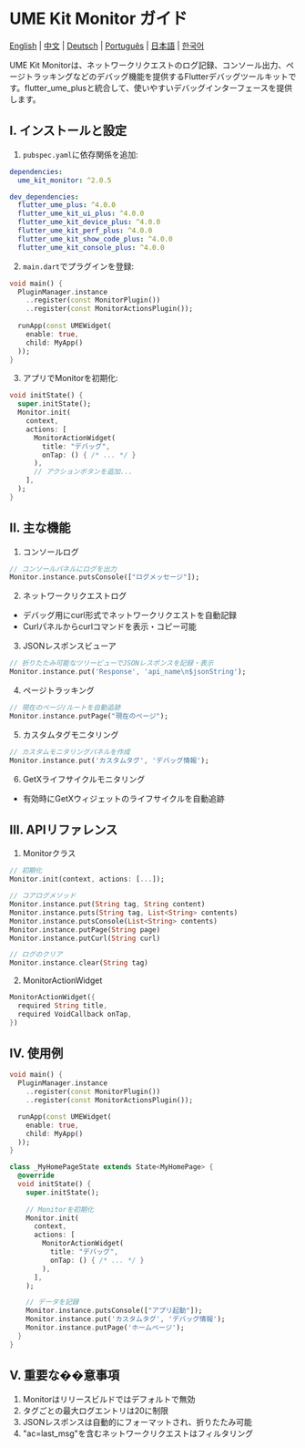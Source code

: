 # UME Kit Monitor ガイド

[English](guide.md) | [中文](guide_cn.md) | [Deutsch](guide_de.md) | [Português](guide_pt.md) | [日本語](guide_jp.md) | [한국어](guide_kr.md)

UME Kit Monitorは、ネットワークリクエストのログ記録、コンソール出力、ページトラッキングなどのデバッグ機能を提供するFlutterデバッグツールキットです。flutter_ume_plusと統合して、使いやすいデバッグインターフェースを提供します。

I. インストールと設定
------------------

1. `pubspec.yaml`に依存関係を追加:

```yaml
dependencies:
  ume_kit_monitor: ^2.0.5

dev_dependencies:
  flutter_ume_plus: ^4.0.0
  flutter_ume_kit_ui_plus: ^4.0.0 
  flutter_ume_kit_device_plus: ^4.0.0
  flutter_ume_kit_perf_plus: ^4.0.0
  flutter_ume_kit_show_code_plus: ^4.0.0
  flutter_ume_kit_console_plus: ^4.0.0
```

2. `main.dart`でプラグインを登録:

```dart
void main() {
  PluginManager.instance
    ..register(const MonitorPlugin())
    ..register(const MonitorActionsPlugin());
    
  runApp(const UMEWidget(
    enable: true, 
    child: MyApp()
  ));
}
```

3. アプリでMonitorを初期化:

```dart
void initState() {
  super.initState();
  Monitor.init(
    context,
    actions: [
      MonitorActionWidget(
        title: "デバッグ", 
        onTap: () { /* ... */ }
      ),
      // アクションボタンを追加...
    ],
  );
}
```

II. 主な機能
----------

1. コンソールログ
```dart
// コンソールパネルにログを出力
Monitor.instance.putsConsole(["ログメッセージ"]); 
```

2. ネットワークリクエストログ
- デバッグ用にcurl形式でネットワークリクエストを自動記録
- Curlパネルからcurlコマンドを表示・コピー可能

3. JSONレスポンスビューア
```dart
// 折りたたみ可能なツリービューでJSONレスポンスを記録・表示
Monitor.instance.put('Response', 'api_name\n$jsonString');
```

4. ページトラッキング
```dart
// 現在のページ/ルートを自動追跡
Monitor.instance.putPage("現在のページ");
```

5. カスタムタグモニタリング
```dart
// カスタムモニタリングパネルを作成
Monitor.instance.put('カスタムタグ', 'デバッグ情報');
```

6. GetXライフサイクルモニタリング
- 有効時にGetXウィジェットのライフサイクルを自動追跡

III. APIリファレンス
-----------------

1. Monitorクラス
```dart
// 初期化
Monitor.init(context, actions: [...]);

// コアログメソッド
Monitor.instance.put(String tag, String content)
Monitor.instance.puts(String tag, List<String> contents) 
Monitor.instance.putsConsole(List<String> contents)
Monitor.instance.putPage(String page)
Monitor.instance.putCurl(String curl)

// ログのクリア
Monitor.instance.clear(String tag)
```

2. MonitorActionWidget
```dart
MonitorActionWidget({
  required String title,
  required VoidCallback onTap,
})
```

IV. 使用例
---------

```dart
void main() {
  PluginManager.instance
    ..register(const MonitorPlugin())
    ..register(const MonitorActionsPlugin());

  runApp(const UMEWidget(
    enable: true,
    child: MyApp()
  ));
}

class _MyHomePageState extends State<MyHomePage> {
  @override 
  void initState() {
    super.initState();
    
    // Monitorを初期化
    Monitor.init(
      context,
      actions: [
        MonitorActionWidget(
          title: "デバッグ",
          onTap: () { /* ... */ }
        ),
      ],
    );

    // データを記録
    Monitor.instance.putsConsole(["アプリ起動"]);
    Monitor.instance.put('カスタムタグ', 'デバッグ情報');
    Monitor.instance.putPage('ホームページ');
  }
}
```

V. 重要な��意事項
--------------

1. Monitorはリリースビルドではデフォルトで無効
2. タグごとの最大ログエントリは20に制限
3. JSONレスポンスは自動的にフォーマットされ、折りたたみ可能
4. "ac=last_msg"を含むネットワークリクエストはフィルタリング 